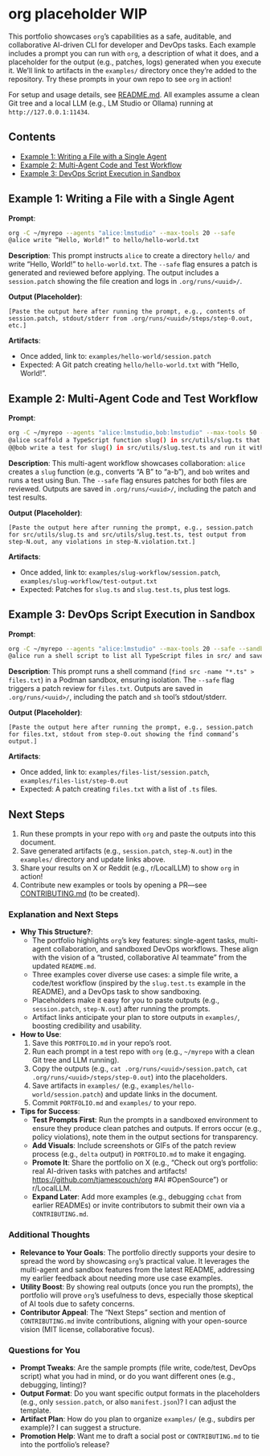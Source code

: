 


<xaiArtifact artifact_id="9a3b0310-ab0a-41ca-ab25-11ce60a16d98" artifact_version_id="a78fb826-83c8-457e-a017-3a75324f48f7" title="PORTFOLIO.md" contentType="text/markdown">

# org placeholder WIP

This portfolio showcases `org`’s capabilities as a safe, auditable, and collaborative AI-driven CLI for developer and DevOps tasks. Each example includes a prompt you can run with `org`, a description of what it does, and a placeholder for the output (e.g., patches, logs) generated when you execute it. We’ll link to artifacts in the `examples/` directory once they’re added to the repository. Try these prompts in your own repo to see `org` in action!

For setup and usage details, see [README.md](README.md). All examples assume a clean Git tree and a local LLM (e.g., LM Studio or Ollama) running at `http://127.0.0.1:11434`.

## Contents
- [Example 1: Writing a File with a Single Agent](#example-1-writing-a-file-with-a-single-agent)
- [Example 2: Multi-Agent Code and Test Workflow](#example-2-multi-agent-code-and-test-workflow)
- [Example 3: DevOps Script Execution in Sandbox](#example-3-devops-script-execution-in-sandbox)

## Example 1: Writing a File with a Single Agent
**Prompt**:
```bash
org -C ~/myrepo --agents "alice:lmstudio" --max-tools 20 --safe
@alice write “Hello, World!” to hello/hello-world.txt
```

**Description**:
This prompt instructs `alice` to create a directory `hello/` and write “Hello, World!” to `hello-world.txt`. The `--safe` flag ensures a patch is generated and reviewed before applying. The output includes a `session.patch` showing the file creation and logs in `.org/runs/<uuid>/`.

**Output (Placeholder)**:
```text
[Paste the output here after running the prompt, e.g., contents of session.patch, stdout/stderr from .org/runs/<uuid>/steps/step-0.out, etc.]
```

**Artifacts**:
- Once added, link to: `examples/hello-world/session.patch`
- Expected: A Git patch creating `hello/hello-world.txt` with “Hello, World!”.

## Example 2: Multi-Agent Code and Test Workflow
**Prompt**:
```bash
org -C ~/myrepo --agents "alice:lmstudio,bob:lmstudio" --max-tools 50 --safe
@alice scaffold a TypeScript function slug() in src/utils/slug.ts that converts a string to a slug
@@bob write a test for slug() in src/utils/slug.test.ts and run it with bun test
```

**Description**:
This multi-agent workflow showcases collaboration: `alice` creates a `slug` function (e.g., converts “A B” to “a-b”), and `bob` writes and runs a test using Bun. The `--safe` flag ensures patches for both files are reviewed. Outputs are saved in `.org/runs/<uuid>/`, including the patch and test results.

**Output (Placeholder)**:
```text
[Paste the output here after running the prompt, e.g., session.patch for src/utils/slug.ts and src/utils/slug.test.ts, test output from step-N.out, any violations in step-N.violation.txt.]
```

**Artifacts**:
- Once added, link to: `examples/slug-workflow/session.patch`, `examples/slug-workflow/test-output.txt`
- Expected: Patches for `slug.ts` and `slug.test.ts`, plus test logs.

## Example 3: DevOps Script Execution in Sandbox
**Prompt**:
```bash
org -C ~/myrepo --agents "alice:lmstudio" --max-tools 20 --safe --sandbox-backend=podman
@alice run a shell script to list all TypeScript files in src/ and save the output to files.txt
```

**Description**:
This prompt runs a shell command (`find src -name "*.ts" > files.txt`) in a Podman sandbox, ensuring isolation. The `--safe` flag triggers a patch review for `files.txt`. Outputs are saved in `.org/runs/<uuid>/`, including the patch and `sh` tool’s stdout/stderr.

**Output (Placeholder)**:
```text
[Paste the output here after running the prompt, e.g., session.patch for files.txt, stdout from step-0.out showing the find command’s output.]
```

**Artifacts**:
- Once added, link to: `examples/files-list/session.patch`, `examples/files-list/step-0.out`
- Expected: A patch creating `files.txt` with a list of `.ts` files.

## Next Steps
1. Run these prompts in your repo with `org` and paste the outputs into this document.
2. Save generated artifacts (e.g., `session.patch`, `step-N.out`) in the `examples/` directory and update links above.
3. Share your results on X or Reddit (e.g., r/LocalLLM) to show `org` in action!
4. Contribute new examples or tools by opening a PR—see [CONTRIBUTING.md](CONTRIBUTING.md) (to be created).

</xaiArtifact>

### Explanation and Next Steps
- **Why This Structure?**:
  - The portfolio highlights `org`’s key features: single-agent tasks, multi-agent collaboration, and sandboxed DevOps workflows. These align with the vision of a “trusted, collaborative AI teammate” from the updated `README.md`.
  - Three examples cover diverse use cases: a simple file write, a code/test workflow (inspired by the `slug.test.ts` example in the README), and a DevOps task to show sandboxing.
  - Placeholders make it easy for you to paste outputs (e.g., `session.patch`, `step-N.out`) after running the prompts.
  - Artifact links anticipate your plan to store outputs in `examples/`, boosting credibility and usability.
- **How to Use**:
  1. Save this `PORTFOLIO.md` in your repo’s root.
  2. Run each prompt in a test repo with `org` (e.g., `~/myrepo` with a clean Git tree and LLM running).
  3. Copy the outputs (e.g., `cat .org/runs/<uuid>/session.patch`, `cat .org/runs/<uuid>/steps/step-0.out`) into the placeholders.
  4. Save artifacts in `examples/` (e.g., `examples/hello-world/session.patch`) and update links in the document.
  5. Commit `PORTFOLIO.md` and `examples/` to your repo.
- **Tips for Success**:
  - **Test Prompts First**: Run the prompts in a sandboxed environment to ensure they produce clean patches and outputs. If errors occur (e.g., policy violations), note them in the output sections for transparency.
  - **Add Visuals**: Include screenshots or GIFs of the patch review process (e.g., `delta` output) in `PORTFOLIO.md` to make it engaging.
  - **Promote It**: Share the portfolio on X (e.g., “Check out org’s portfolio: real AI-driven tasks with patches and artifacts! https://github.com/tjamescouch/org #AI #OpenSource”) or r/LocalLLM.
  - **Expand Later**: Add more examples (e.g., debugging `cchat` from earlier READMEs) or invite contributors to submit their own via a `CONTRIBUTING.md`.

### Additional Thoughts
- **Relevance to Your Goals**: The portfolio directly supports your desire to spread the word by showcasing `org`’s practical value. It leverages the multi-agent and sandbox features from the latest README, addressing my earlier feedback about needing more use case examples.
- **Utility Boost**: By showing real outputs (once you run the prompts), the portfolio will prove `org`’s usefulness to devs, especially those skeptical of AI tools due to safety concerns.
- **Contributor Appeal**: The “Next Steps” section and mention of `CONTRIBUTING.md` invite contributions, aligning with your open-source vision (MIT license, collaborative focus).

### Questions for You
- **Prompt Tweaks**: Are the sample prompts (file write, code/test, DevOps script) what you had in mind, or do you want different ones (e.g., debugging, linting)?
- **Output Format**: Do you want specific output formats in the placeholders (e.g., only `session.patch`, or also `manifest.json`)? I can adjust the template.
- **Artifact Plan**: How do you plan to organize `examples/` (e.g., subdirs per example)? I can suggest a structure.
- **Promotion Help**: Want me to draft a social post or `CONTRIBUTING.md` to tie into the portfolio’s release?

